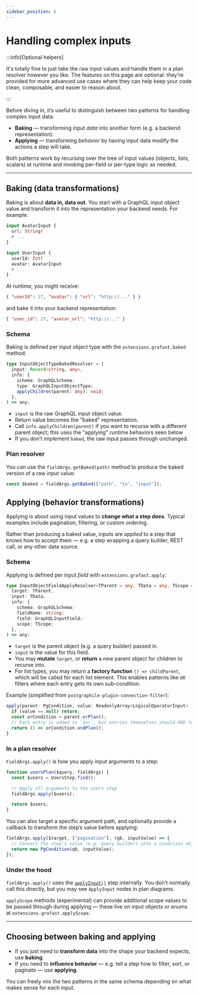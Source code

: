```yaml
---
sidebar_position: 6
---
```


# Handling complex inputs

:::info[Optional helpers]

It's totally fine to just take the raw input values and handle them in a plan
resolver however you like. The features on this page are optional: they're
provided for more advanced use cases where they can help keep your code clean,
composable, and easier to reason about.

:::

Before diving in, it’s useful to distinguish between two patterns for handling
complex input data:

- **Baking** — transforming input _data_ into another form (e.g. a backend representation).
- **Applying** — transforming _behavior_ by having input data modify the
  actions a step will take.

Both patterns work by recursing over the tree of input values (objects, lists,
scalars) at runtime and invoking per-field or per-type logic as needed.

---

## Baking (data transformations)

Baking is about **data in, data out**. You start with a GraphQL input object value and
transform it into the representation your backend needs. For example:

```graphql
input AvatarInput {
  url: String!
  # ...
}

input UserInput {
  userId: Int!
  avatar: AvatarInput
  # ...
}
```

At runtime, you might receive:

```json
{ "userId": 27, "avatar": { "url": "http://..." } }
```

and bake it into your backend representation:

```json
{ "user_id": 27, "avatar_url": "http://..." }
```

### Schema

Baking is defined per input object type with the
`extensions.grafast.baked` method:

```ts
type InputObjectTypeBakedResolver = (
  input: Record<string, any>,
  info: {
    schema: GraphQLSchema;
    type: GraphQLInputObjectType;
    applyChildren(parent: any): void;
  },
) => any;
```

- `input` is the raw GraphQL input object value.
- Return value becomes the "baked" representation.
- Call `info.applyChildren(parent)` if you want to recurse with a different
  parent object; this uses the "applying" runtime behaviors seen below
- If you don’t implement `baked`, the raw input passes through unchanged.

### Plan resolver

You can use the `fieldArgs.getBaked(path)` method to produce the baked version
of a raw input value:

```ts
const $baked = fieldArgs.getBaked(["path", "to", "input"]);
```

## Applying (behavior transformations)

Applying is about using input values to **change what a step does**. Typical
examples include pagination, filtering, or custom ordering.

Rather than producing a baked value, inputs are _applied_ to a step that knows
how to accept them — e.g. a step wrapping a query builder, REST call, or any
other data source.

### Schema

Applying is defined per input _field_ with
`extensions.grafast.apply`:

```ts
type InputObjectFieldApplyResolver<TParent = any, TData = any, TScope = any> = (
  target: TParent,
  input: TData,
  info: {
    schema: GraphQLSchema;
    fieldName: string;
    field: GraphQLInputField;
    scope: TScope;
  },
) => any;
```

- `target` is the parent object (e.g. a query builder) passed in.
- `input` is the value for this field.
- You may **mutate** `target`, or **return** a new parent object for children to
  recurse into.
- For list types, you may return a **factory function** `() => childParent`,
  which will be called for each list element. This enables patterns like `OR`
  filters where each entry gets its own sub-condition.

Example (simplified from `postgraphile-plugin-connection-filter`):

```ts
apply(parent: PgCondition, value: ReadonlyArray<LogicalOperatorInput> | null) {
  if (value == null) return;
  const orCondition = parent.orPlan();
  // Each entry is added to `$or`, but entries themselves should AND together.
  return () => orCondition.andPlan();
}
```

### In a plan resolver

`FieldArgs.apply()` is how you apply input arguments to a step:

```ts
function usersPlan($query, fieldArgs) {
  const $users = UsersStep.find();

  // Apply all arguments to the users step
  fieldArgs.apply($users);

  return $users;
}
```

You can also target a specific argument path, and optionally provide a callback
to transform the step’s value before applying:

```ts
fieldArgs.apply($target, ["pagination"], (qb, inputValue) => {
  // Convert the step’s value (e.g. query builder) into a condition object
  return new PgCondition(qb, inputValue);
});
```

### Under the hood

`fieldArgs.apply()` uses the [`applyInput()`](../standard-steps/applyInput.md)
step internally. You don’t normally call this directly, but you may see
`ApplyInput` nodes in plan diagrams.

`applyScope` methods (experimental) can provide additional scope values to be
passed through during applying — these live on input objects or enums at
`extensions.grafast.applyScope`.

---

## Choosing between baking and applying

- If you just need to **transform data** into the shape your backend expects,
  use **baking**.
- If you need to **influence behavior** — e.g. tell a step how to filter, sort,
  or paginate — use **applying**.

You can freely mix the two patterns in the same schema depending on what makes
sense for each input.
